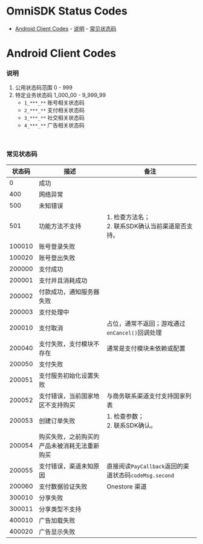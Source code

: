 OmniSDK Status Codes
=====

<!-- TOC -->

- [Android Client Codes](#android-client-codes)
        - [说明](#说明)
        - [常见状态码](#常见状态码)

<!-- /TOC -->

# Android Client Codes

### 说明
1. 公用状态码范围 0 - 999
2. 特定业务状态码 1_000_00 - 9_999_99
    - `1_***_**` 账号相关状态码
    - `2_***_**` 支付相关状态码
    - `3_***_**` 社交相关状态码
    - `4_***_**` 广告相关状态码 


​    
### 常见状态码
| 状态码 | 描述                                         | 备注                                                  |
| ------ | -------------------------------------------- | ----------------------------------------------------- |
| 0      | 成功                                  |                                                       |
| 400    | 网络异常                              |                                                       |
| 500    | 未知错误                               |                                                       |
| 501    | 功能方法不支持                         | 1. 检查方法名；<br>2. 联系SDK确认当前渠道是否支持。   |
| 100010 | 账号登录失败                           |                                                       |
| 100020 | 账号登出失败                           |                                                       |
| 200000 | 支付成功                              |                                                       |
| 200001 | 支付并且消耗成功                        |                                                       |
| 200002 | 付款成功，通知服务器失败                 |                                                       |
| 200003 | 支付处理中                             |                                                       |
| 200010 | 支付取消                              | 占位，通常不返回；游戏通过`onCancel()`回调处理                    |
| 200040 | 支付失败，支付模块不存在                 | 通常是支付模块未依赖或配置                            |
| 200050 | 支付失败                              |                                                       |
| 200051 | 支付服务初始化设置失败                   |                                                       |
| 200052 | 支付错误，当前国家地区不支持购买           | 与商务联系渠道支付支持国家列表                        |
| 200053 | 创建订单失败                           | 1. 检查参数；<br>2. 联系SDK确认。                     |
| 200054 | 购买失败，之前购买的产品未被消耗无法重新购买 |                                                       |
| 200055 | 支付错误，渠道未知原因                   | 直接阅读`PayCallback`返回的渠道状态码`codeMsg.second` |
| 200060 | 支付数据验证失败                        | Onestore 渠道                                         |
| 300010 | 分享失败                              |                                                       |
| 300011 | 分享类型不支持                         |                                                       |
| 400010 | 广告加载失败                           |                                                       |
| 400020 | 广告显示失败                           |                                                       |


